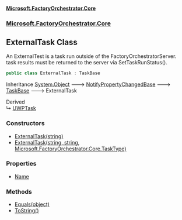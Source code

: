 #### [Microsoft.FactoryOrchestrator.Core](./Microsoft-FactoryOrchestrator-Core.md 'Microsoft.FactoryOrchestrator.Core')
### [Microsoft.FactoryOrchestrator.Core](./Microsoft-FactoryOrchestrator-Core.md 'Microsoft.FactoryOrchestrator.Core')
## ExternalTask Class
An ExternalTest is a task run outside of the FactoryOrchestratorServer.  
task results must be returned to the server via SetTaskRunStatus().  
```csharp
public class ExternalTask : TaskBase
```
Inheritance [System.Object](https://docs.microsoft.com/en-us/dotnet/api/System.Object 'System.Object') &#129106; [NotifyPropertyChangedBase](./Microsoft-FactoryOrchestrator-Core-NotifyPropertyChangedBase.md 'Microsoft.FactoryOrchestrator.Core.NotifyPropertyChangedBase') &#129106; [TaskBase](./Microsoft-FactoryOrchestrator-Core-TaskBase.md 'Microsoft.FactoryOrchestrator.Core.TaskBase') &#129106; ExternalTask  

Derived  
&#8627; [UWPTask](./Microsoft-FactoryOrchestrator-Core-UWPTask.md 'Microsoft.FactoryOrchestrator.Core.UWPTask')  
### Constructors
- [ExternalTask(string)](./Microsoft-FactoryOrchestrator-Core-ExternalTask-ExternalTask(string).md 'Microsoft.FactoryOrchestrator.Core.ExternalTask.ExternalTask(string)')
- [ExternalTask(string, string, Microsoft.FactoryOrchestrator.Core.TaskType)](./Microsoft-FactoryOrchestrator-Core-ExternalTask-ExternalTask(string_string_Microsoft-FactoryOrchestrator-Core-TaskType).md 'Microsoft.FactoryOrchestrator.Core.ExternalTask.ExternalTask(string, string, Microsoft.FactoryOrchestrator.Core.TaskType)')
### Properties
- [Name](./Microsoft-FactoryOrchestrator-Core-ExternalTask-Name.md 'Microsoft.FactoryOrchestrator.Core.ExternalTask.Name')
### Methods
- [Equals(object)](./Microsoft-FactoryOrchestrator-Core-ExternalTask-Equals(object).md 'Microsoft.FactoryOrchestrator.Core.ExternalTask.Equals(object)')
- [ToString()](./Microsoft-FactoryOrchestrator-Core-ExternalTask-ToString().md 'Microsoft.FactoryOrchestrator.Core.ExternalTask.ToString()')
